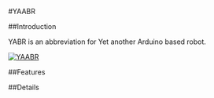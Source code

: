 #YAABR

##Introduction

YABR is an abbreviation for Yet another Arduino based robot.

[![YAABR](http://farm4.static.flickr.com/3610/3402658784_bc90f98224_m.jpg)](https://github.com/robotfreak/robotfreak/tree/master/yaabr)

##Features

##Details
